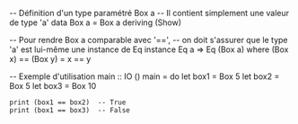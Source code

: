 -- Définition d'un type paramétré Box a
-- Il contient simplement une valeur de type 'a'
data Box a = Box a
    deriving (Show)

-- Pour rendre Box a comparable avec '==', 
-- on doit s'assurer que le type 'a' est lui-même une instance de Eq
instance Eq a => Eq (Box a) where
    (Box x) == (Box y) = x == y

-- Exemple d'utilisation
main :: IO ()
main = do
    let box1 = Box 5
    let box2 = Box 5
    let box3 = Box 10

    print (box1 == box2)  -- True
    print (box1 == box3)  -- False
